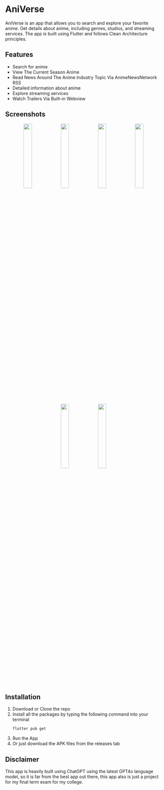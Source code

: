 # AniVerse

AniVerse is an app that allows you to search and explore your favorite anime. Get details about anime, including genres, studios, and streaming services. The app is built using Flutter and follows Clean Architecture principles.

## Features

- Search for anime
- View The Current Season Anime
- Read News Around The Anime Industry Topic Via AnimeNewsNetwork RSS
- Detailed information about anime
- Explore streaming services
- Watch Trailers Via Built-in Webview

## Screenshots
<p align="center">
<img src="https://github.com/HerrscherX86/AniVerse/assets/114969404/51095b16-c2b0-4caf-a5fb-00a273715ad8" width="23%"></img> 
<img src="https://github.com/HerrscherX86/AniVerse/assets/114969404/2526366e-90e8-47c0-9875-0f28bdd8c472" width="23%"></img> 
<img src="https://github.com/HerrscherX86/AniVerse/assets/114969404/3d7a92a0-f629-4705-bad3-a37c6b764832" width="23%"></img>
<img src="https://github.com/HerrscherX86/AniVerse/assets/114969404/c3a78b3c-e759-46f6-bc80-1abfc03be1fd" width="23%"></img>
<img src="https://github.com/HerrscherX86/AniVerse/assets/114969404/a3de4fc7-b9f1-4607-a7d6-ebac1947f8f0" width="23%"></img>
<img src="https://github.com/HerrscherX86/AniVerse/assets/114969404/8aa69f71-b2ec-49d3-938f-8c9d1623d294" width="23%"></img> 
</p>

## Installation

1. Download or Clone the repo
2. Install all the packages by typing the following command into your terminal
   ```sh
   flutter pub get
   ```
3. Run the App
4. Or just download the APK files from the releases tab

## Disclaimer
This app is heavily built using ChatGPT using the latest GPT4o language model, so it is far from
the best app out there, this app also is just a project for my final term exam for my college.
